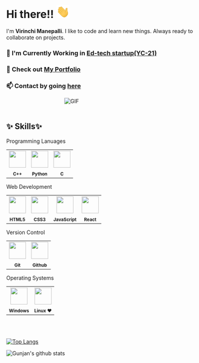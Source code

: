 # Hi there!!  <img src="https://github.com/ABSphreak/ABSphreak/blob/master/gifs/Hi.gif" width="35px">

I'm **Virinchi Manepalli**. I like to code and learn new things. Always ready to collaborate on projects.

### 🔭 I'm Currently Working in [Ed-tech startup(YC-21)](https://virinchymanepalli.web.app/)

### 🔭 Check out [My Portfolio](https://virinchymanepalli.web.app/)

### 📫 Contact by going [here](https://www.linkedin.com/in/virinchi-manepalli-b05790175/)

<img align="right" alt="GIF" src="https://miro.medium.com/max/875/1*Urc28sbnORGOW5oyohQ06g.gif" width="350px" />


<br>
<br>

## ✨ Skills✨
 Programming Lanuages
 <table>
 <tr>
  <td align="center"><img src="https://simpleicons.org/icons/cplusplus.svg" width="45px" height="45px" /><br/><sub><b>C++</b></sub></td>
  <td align="center"><img src="https://simpleicons.org/icons/python.svg" width="45px" height="45px" /><br/><sub><b>Python</b></sub></td>
  <td align="center"><img src="https://simpleicons.org/icons/c.svg" width="45px" height="45px" /><br/><sub><b>C</b></sub></td>
 </tr>
 </table>
 Web Development
 <table>
 <tr>
  <td align="center"><img src="https://simpleicons.org/icons/html5.svg" width="45px" height="45px" /><br/><sub><b>HTML5</b></sub></td>
  <td align="center"><img src="https://simpleicons.org/icons/css3.svg" width="45px" height="45px" /><br/><sub><b>CSS3</b></sub></td>
  <td align="center"><img src="https://simpleicons.org/icons/javascript.svg" width="45px" height="45px" /><br/><sub><b>JavaScript</b></sub></td>
  <td align="center"><img src="https://simpleicons.org/icons/react.svg" width="45px" height="45px" /><br/><sub><b>React</b></sub></td>
 </tr>
 </table>
 Version Control
 <table>
 <tr>
  <td align="center"><img src="https://simpleicons.org/icons/git.svg" width="45px" height="45px" /><br/><sub><b>Git</b></sub></td>
  <td align="center"><img src="https://simpleicons.org/icons/github.svg" width="45px" height="45px" /><br/><sub><b>Github</b></sub></td>
 </tr>
 </table>
 Operating Systems
 <table>
 <tr>
  <td align="center"><img src="https://simpleicons.org/icons/windows.svg" width="45px" height="45px" /><br/><sub><b>Windows</b></sub></td>
  <td align="center"><img src="https://simpleicons.org/icons/linux.svg" width="45px" height="45px" /><br/><sub><b>Linux ❤</b></sub></td>
 </tr>
</table>

<br>
<br>

[![Top Langs](https://github-readme-stats.vercel.app/api/top-langs/?username=virinchimanepalli&layout=compact)](https://github.com/anuraghazra/github-readme-stats)

![Gunjan's github stats](https://github-readme-stats.vercel.app/api?username=virinchimanepalli&count_private=true&show_icons=true)
